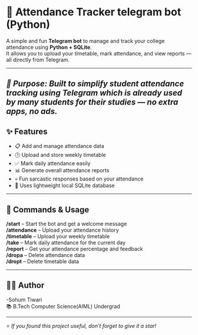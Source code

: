 # 📅 Attendance Tracker telegram bot (Python)

A simple and fun **Telegram bot** to manage and track your college attendance using **Python + SQLite**.  
It allows you to upload your timetable, mark attendance, and view reports — all directly from Telegram.

---

***🎯 Purpose: Built to simplify student attendance tracking using Telegram which is already used by many students for their studies — no extra apps, no ads.***
---

## ✨ Features

- 📋 Add and manage attendance data  
- 🕒 Upload and store weekly timetable  
- ✅ Mark daily attendance easily  
- 📊 Generate overall attendance reports  
- 💀 Fun sarcastic responses based on your attendance  
- 💾 Uses lightweight local SQLite database  

---

## 💬 Commands & Usage

**/start** – Start the bot and get a welcome message  
**/attendance** – Upload your attendance history  
**/timetable** – Upload your weekly timetable  
**/take** – Mark daily attendance for the current day  
**/report** – Get your attendance percentage and feedback  
**/dropa** – Delete attendance data  
**/dropt** – Delete timetable data  

---

## 👨‍💻 Author

-Sohum Tiwari  
📚 B.Tech Computer Science(AIML) Undergrad 

---

⭐ *If you found this project useful, don’t forget to give it a star!*


